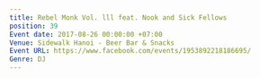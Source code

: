 ```yaml
---
title: Rebel Monk Vol. lll feat. Nook and Sick Fellows
position: 39
Event date: 2017-08-26 00:00:00 +07:00
Venue: Sidewalk Hanoi - Beer Bar & Snacks
Event URL: https://www.facebook.com/events/1953892218186695/
Genre: DJ
---
```


